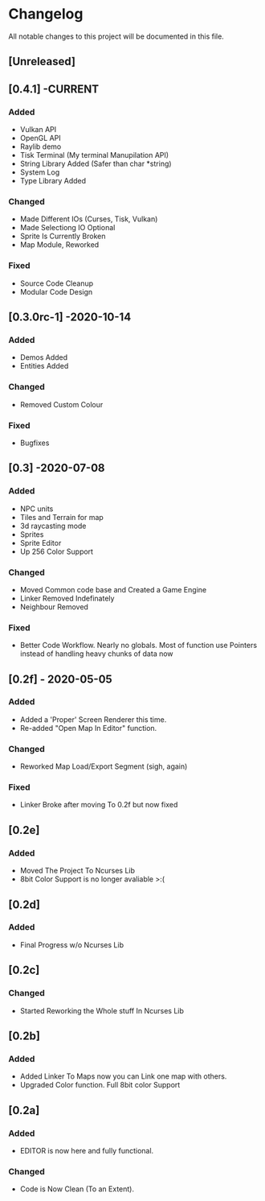 # Changelog
All notable changes to this project will be documented in this file.

## [Unreleased]

## [0.4.1] -CURRENT
### Added
- Vulkan API
- OpenGL API
- Raylib demo
- Tisk Terminal (My terminal Manupilation API)
- String Library Added (Safer than char \*string)
- System Log
- Type Library Added

### Changed
- Made Different IOs (Curses, Tisk, Vulkan)
- Made Selectiong IO Optional
- Sprite Is Currently Broken
- Map Module, Reworked

### Fixed
- Source Code Cleanup
- Modular Code Design


## [0.3.0rc-1] -2020-10-14
### Added
- Demos Added
- Entities Added

### Changed
- Removed Custom Colour

### Fixed
- Bugfixes


## [0.3] -2020-07-08
### Added
- NPC units 
- Tiles and Terrain for map
- 3d raycasting mode
- Sprites
- Sprite Editor
- Up 256 Color Support

### Changed
- Moved Common code base and Created a Game Engine
- Linker Removed Indefinately
- Neighbour Removed

### Fixed
- Better Code Workflow. Nearly no globals. Most of function use Pointers instead of handling heavy chunks of data now


## [0.2f] - 2020-05-05
### Added
- Added a 'Proper' Screen Renderer this time.
- Re-added "Open Map In Editor" function.

### Changed
- Reworked Map Load/Export Segment (sigh, again)

### Fixed
- Linker Broke after moving To 0.2f but now fixed

## [0.2e]
### Added
- Moved The Project To Ncurses Lib
- 8bit Color Support is no longer avaliable >:(


## [0.2d]
### Added
- Final Progress w/o Ncurses Lib


## [0.2c]
### Changed
- Started Reworking the Whole stuff In Ncurses Lib


## [0.2b]
### Added
- Added Linker To Maps now you can Link one map 
        with others.
- Upgraded Color function. Full 8bit color Support


## [0.2a]
### Added
- EDITOR is now here and fully functional.

### Changed
- Code is Now Clean (To an Extent).